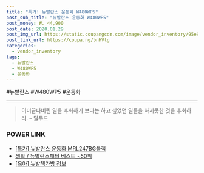 ```yaml
--- 
title: "특가! 뉴발란스 운동화 W480WP5" 
post_sub_title: "뉴발란스 운동화 W480WP5" 
post_money: ₩. 44,900 
post_date: 2020.01.29 
post_img_url: https://static.coupangcdn.com/image/vendor_inventory/95e9/3d4a8feff34f9e2f14e87b00c7ad890106f65ccd3b5ecc82cea381f49317.jpg 
post_link_url: https://coupa.ng/bnHVtg 
categories: 
  - vendor_inventory 
tags: 
  - 뉴발란스 
  - W480WP5 
  - 운동화 
--- 
```

  #뉴발란스 #W480WP5 #운동화 
<hr> 

> 이미끝나버린 일을 후회하기 보다는 하고 싶었던 일들을 하지못한 것을 후회하라. – 탈무드 


### POWER LINK

* <a href="https://blog.naver.com/an0733/221787292100" target="_blank">[특가] 뉴발란스 운동화 MRL247BG블랙</a>
* <a href="https://blog.naver.com/santokki14/221779796825" target="_blank">생활 / 뉴발란스패딩 베스트 ~50위</a>
* <a href="https://blog.naver.com/sakai111/221759568216" target="_blank"> [육아] 뉴발책가방 정보 </a>
